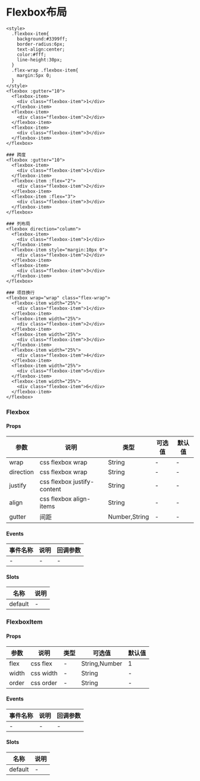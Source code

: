 # Flexbox布局

```
<style>
  .flexbox-item{
    background:#3399ff;
    border-radius:6px;
    text-align:center;
    color:#fff;
    line-height:30px;
  }
  .flex-wrap .flexbox-item{
    margin:5px 0;
  }
</style>
<flexbox :gutter="10">
  <flexbox-item>
    <div class="flexbox-item">1</div>
  </flexbox-item>
  <flexbox-item>
    <div class="flexbox-item">2</div>
  </flexbox-item>
  <flexbox-item>
    <div class="flexbox-item">3</div>
  </flexbox-item>
</flexbox>

### 跨度
<flexbox :gutter="10">
  <flexbox-item>
    <div class="flexbox-item">1</div>
  </flexbox-item>
  <flexbox-item :flex="2">
    <div class="flexbox-item">2</div>
  </flexbox-item>
  <flexbox-item :flex="3">
    <div class="flexbox-item">3</div>
  </flexbox-item>
</flexbox>

### 列布局
<flexbox direction="column">
  <flexbox-item>
    <div class="flexbox-item">1</div>
  </flexbox-item>
  <flexbox-item style="margin:10px 0">
    <div class="flexbox-item">2</div>
  </flexbox-item>
  <flexbox-item>
    <div class="flexbox-item">3</div>
  </flexbox-item>
</flexbox>

### 项目换行
<flexbox wrap="wrap" class="flex-wrap">
  <flexbox-item width="25%">
    <div class="flexbox-item">1</div>
  </flexbox-item>
  <flexbox-item width="25%">
    <div class="flexbox-item">2</div>
  </flexbox-item>
  <flexbox-item width="25%">
    <div class="flexbox-item">3</div>
  </flexbox-item>
  <flexbox-item width="25%">
    <div class="flexbox-item">4</div>
  </flexbox-item>
  <flexbox-item width="25%">
    <div class="flexbox-item">5</div>
  </flexbox-item>
  <flexbox-item width="25%">
    <div class="flexbox-item">6</div>
  </flexbox-item>
</flexbox>
```
### Flexbox
#### Props
| 参数      | 说明    | 类型      | 可选值       | 默认值   |
|---------- |-------- |---------- |------------- |--------- |
| wrap     | css flexbox wrap   | String  |      -    |    -    |
| direction     | css flexbox wrap   | String |    -      |    -    |
| justify     | css flexbox justify-content   | String  |     -     |    -    |
| align     | css flexbox align-items   | String  |    -      |    -    |
| gutter     | 间距   | Number,String  |   -       |    -    |

#### Events
| 事件名称 | 说明 | 回调参数 |
|---------|--------|---------|
| - | - | - |

#### Slots
| 名称 | 说明 | 
|---------|--------|
| default | - |

### FlexboxItem
#### Props
| 参数      | 说明    | 类型      | 可选值       | 默认值   |
|---------- |-------- |---------- |------------- |--------- |
| flex     | css flex   | -  |   String,Number       |    1    |
| width     | css width   | -  |   String       |    -    |
| order     | css order   | -  |   String       |    -    |

#### Events
| 事件名称 | 说明 | 回调参数 |
|---------|--------|---------|
| - | - | - |

#### Slots
| 名称 | 说明 | 
|---------|--------|
| default | - |